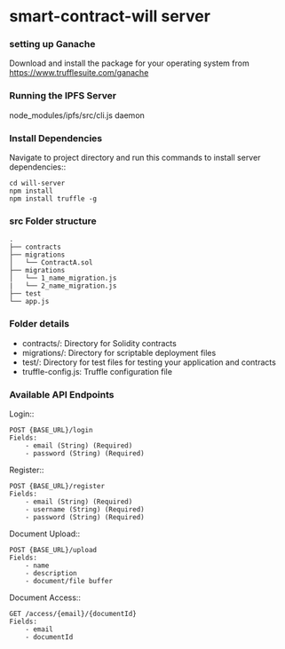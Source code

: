 # smart-contract-will server


### setting up Ganache

Download and install the package for your operating system from https://www.trufflesuite.com/ganache

### Running the IPFS Server

node_modules/ipfs/src/cli.js daemon

### Install Dependencies

Navigate to project directory and run this commands to install server dependencies::

    cd will-server
    npm install
    npm install truffle -g

### src Folder structure
```
.
├── contracts
├── migrations
│   └── ContractA.sol
├── migrations
│   └── 1_name_migration.js
|   └── 2_name_migration.js
├── test
└── app.js
```

### Folder details
- contracts/: Directory for Solidity contracts
- migrations/: Directory for scriptable deployment files
- test/: Directory for test files for testing your application and contracts
- truffle-config.js: Truffle configuration file


### Available API Endpoints

Login::

    POST {BASE_URL}/login
    Fields: 
        - email (String) (Required)
        - password (String) (Required)

Register::

    POST {BASE_URL}/register
    Fields: 
        - email (String) (Required)
        - username (String) (Required)
        - password (String) (Required)

Document Upload::

    POST {BASE_URL}/upload
    Fields: 
        - name
        - description
        - document/file buffer

Document Access::

    GET /access/{email}/{documentId}
    Fields: 
        - email
        - documentId

